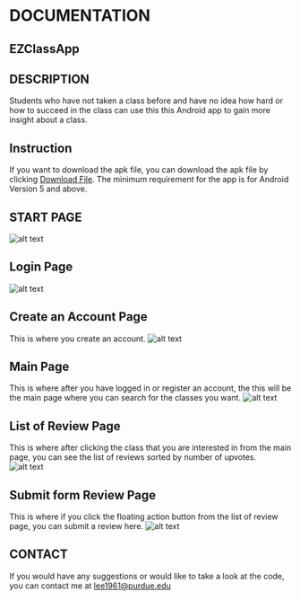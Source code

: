 # DOCUMENTATION
## EZClassApp

## DESCRIPTION
Students who have not taken a class before and have no idea how hard or how to succeed in the class can use this this Android app to gain more insight about a class.

## Instruction
If you want to download the apk file, you can download the apk file by clicking <a href="app-debug.apk">Download File</a>. The minimum requirement for the app is for Android Version 5 and above.

## START PAGE
![alt text](screenshots/start_page.png "Start Page")
## Login Page
![alt text](screenshots/login_page.png "The login page")
## Create an Account Page
This is where you create an account.
![alt text](screenshots/create_account_page.png "Create Account Page")
## Main Page
This is where after you have logged in or register an account, the this will be the main page where you can search for the classes you want.
![alt text](screenshots/class_picture.png "Main Page where you can search for classes")
## List of Review Page
This is where after clicking the class that you are interested in from the main page, you can see the list of reviews sorted by number of upvotes.
![alt text](screenshots/review_page.png "List of reviews Page")
## Submit form Review Page
This is where if you click the floating action button from the list of review page, you can submit a review here.
![alt text](screenshots/submitform_review_page.png "Page where you submit a review based on the class you chose from the main page")


## CONTACT
If you would have any suggestions or would like to take a look at the code, you can contact me at lee1961@purdue.edu

